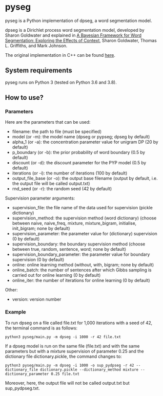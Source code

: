 # pyseg

pyseg is a Python implementation of dpseg, a word segmentation model.

dpseg is a Dirichlet process word segmentation model, developed by Sharon Goldwater and explained in [A Bayesian Framework for Word Segmentation: Exploring the Effects of Context][1], Sharon Goldwater, Thomas L. Griffiths, and Mark Johnson.

The original implementation in C++ can be found [here][2].

[1]: https://homepages.inf.ed.ac.uk/sgwater/papers/cognition-hdp.pdf
[2]: https://homepages.inf.ed.ac.uk/sgwater/resources.html


## System requirements
pyseg runs on Python 3 (tested on Python 3.6 and 3.8).

## How to use?

### Parameters
Here are the parameters that can be used:
- filename: the path to file (must be specified)
- model (or -m): the model name (dpseg or pypseg; dpseg by default)
- alpha_1 (or -a): the concentration parameter value for unigram DP (20 by default)
- p_boundary (or -b): the prior probability of word boundary (0.5 by default)
- discount (or -d): the discount parameter for the PYP model (0.5 by default)
- iterations (or -i): the number of iterations (100 by default)
- output_file_base (or -o): the output base filename (output by default, i.e. the output file will be called output.txt)
- rnd_seed (or -r): the random seed (42 by default)

Supervision parameter arguments:
- supervision_file: the file name of the data used for supervision (pickle dictionary)
- supervision_method: the supervision method (word dictionary) (choose between naive, naive_freq, mixture, mixture_bigram, initialise, init_bigram; none by default)
- supervision_parameter: the parameter value for (dictionary) supervision (0 by default)
- supervision_boundary: the boundary supervision method (choose between true, random, sentence, word; none by default)
- supervision_boundary_parameter: the parameter value for boundary supervision (0 by default)
- online: online learning method (without, with, bigram; none by default)
- online_batch: the number of sentences after which Gibbs sampling is carried out for online learning (0 by default)
- online_iter: the number of iterations for online learning (0 by default)

Other:
- version: version number

### Example

To run dpseg on a file called file.txt for 1,000 iterations with a seed of 42, the terminal command is as follows:

```
python3 pyseg/main.py -m dpseg -i 1000 -r 42 file.txt
```

If a dpseg model is run on the same file (file.txt) and with the same parameters but with a mixture supervision of parameter 0.25 and the dictionary file dictionary.pickle, the command changes to:
```
python3 pyseg/main.py -m dpseg -i 1000 -o sup_pydpseg -r 42 --dictionary_file dictionary.pickle --dictionary_method mixture --dictionary_parameter 0.25 file.txt
```
Moreover, here, the output file will not be called output.txt but sup_pydpseg.txt.
